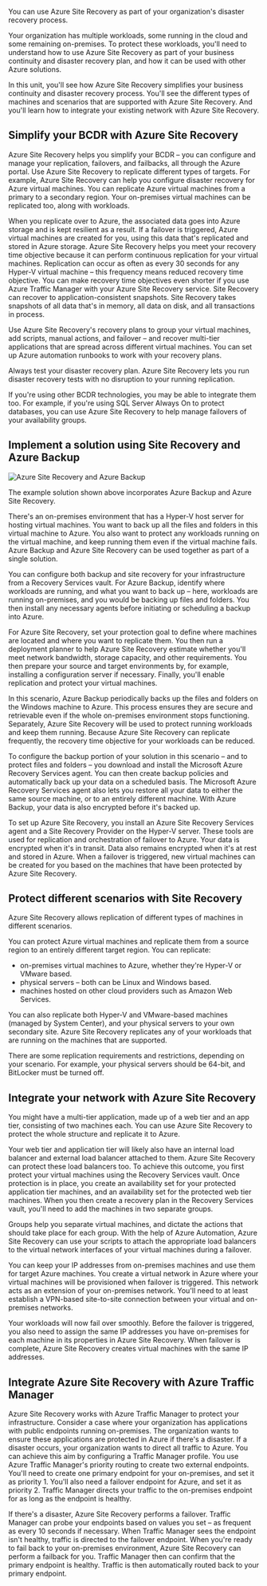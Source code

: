 You can use Azure Site Recovery as part of your organization's disaster recovery process.

Your organization has multiple workloads, some running in the cloud and some remaining on-premises. To protect these workloads, you'll need to understand how to use Azure Site Recovery as part of your business continuity and disaster recovery plan, and how it can be used with other Azure solutions.

In this unit, you'll see how Azure Site Recovery simplifies your business continuity and disaster recovery process. You'll see the different types of machines and scenarios that are supported with Azure Site Recovery. And you'll learn how to integrate your existing network with Azure Site Recovery.

## Simplify your BCDR with Azure Site Recovery

Azure Site Recovery helps you simplify your BCDR – you can configure and manage your replication, failovers, and failbacks, all through the Azure portal.
Use Azure Site Recovery to replicate different types of targets. For example, Azure Site Recovery can help you configure disaster recovery for Azure virtual machines. You can replicate Azure virtual machines from a primary to a secondary region. Your on-premises virtual machines can be replicated too, along with workloads.

When you replicate over to Azure, the associated data goes into Azure storage and is kept resilient as a result. If a failover is triggered, Azure virtual machines are created for you, using this data that's replicated and stored in Azure storage.
Azure Site Recovery helps you meet your recovery time objective because it can perform continuous replication for your virtual machines. Replication can occur as often as every 30 seconds for any Hyper-V virtual machine – this frequency means reduced recovery time objective. You can make recovery time objectives even shorter if you use Azure Traffic Manager with your Azure Site Recovery service.
Site Recovery can recover to application-consistent snapshots. Site Recovery takes snapshots of all data that's in memory, all data on disk, and all transactions in process.

Use Azure Site Recovery's recovery plans to group your virtual machines, add scripts, manual actions, and failover – and recover multi-tier applications that are spread across different virtual machines. You can set up Azure automation runbooks to work with your recovery plans.

Always test your disaster recovery plan. Azure Site Recovery lets you run disaster recovery tests with no disruption to your running replication.

If you're using other BCDR technologies, you may be able to integrate them too. For example, if you're using SQL Server Always On to protect databases, you can use Azure Site Recovery to help manage failovers of your availability groups.

## Implement a solution using Site Recovery and Azure Backup

![Azure Site Recovery and Azure Backup](../media/3-asr-backup-diagram.png)

<!---Feel free to format this diagram according to your own standards-->

The example solution shown above incorporates Azure Backup and Azure Site Recovery.

There's an on-premises environment that has a Hyper-V host server for hosting virtual machines. You want to back up all the files and folders in this virtual machine to Azure. You also want to protect any workloads running on the virtual machine, and keep running them even if the virtual machine fails. Azure Backup and Azure Site Recovery can be used together as part of a single solution.

You can configure both backup and site recovery for your infrastructure from a Recovery Services vault. For Azure Backup, identify where workloads are running, and what you want to back up – here, workloads are running on-premises, and you would be backing up files and folders. You then install any necessary agents before initiating or scheduling a backup into Azure.

For Azure Site Recovery, set your protection goal to define where machines are located and where you want to replicate them. You then run a deployment planner to help Azure Site Recovery estimate whether you'll meet network bandwidth, storage capacity, and other requirements. You then prepare your source and target environments by, for example, installing a configuration server if necessary. Finally, you'll enable replication and protect your virtual machines.

In this scenario, Azure Backup periodically backs up the files and folders on the Windows machine to Azure. This process ensures they are secure and retrievable even if the whole on-premises environment stops functioning. Separately, Azure Site Recovery will be used to protect running workloads and keep them running. Because Azure Site Recovery can replicate frequently, the recovery time objective for your workloads can be reduced.

To configure the backup portion of your solution in this scenario – and to protect files and folders – you download and install the Microsoft Azure Recovery Services agent. You can then create backup policies and automatically back up your data on a scheduled basis. The Microsoft Azure Recovery Services agent also lets you restore all your data to either the same source machine, or to an entirely different machine. With Azure Backup, your data is also encrypted before it's backed up.

To set up Azure Site Recovery, you install an Azure Site Recovery Services agent and a Site Recovery Provider on the Hyper-V server. These tools are used for replication and orchestration of failover to Azure. Your data is encrypted when it's in transit. Data also remains encrypted when it's at rest and stored in Azure. When a failover is triggered, new virtual machines can be created for you based on the machines that have been protected by Azure Site Recovery.

## Protect different scenarios with Site Recovery

Azure Site Recovery allows replication of different types of machines in different scenarios.

You can protect Azure virtual machines and replicate them from a source region to an entirely different target region. You can replicate:
 - on-premises virtual machines to Azure, whether they're Hyper-V or VMware based.
 - physical servers – both can be Linux and Windows based.
 - machines hosted on other cloud providers such as Amazon Web Services.

You can also replicate both Hyper-V and VMware-based machines (managed by System Center), and your physical servers to your own secondary site. Azure Site Recovery replicates any of your workloads that are running on the machines that are supported.

There are some replication requirements and restrictions, depending on your scenario. For example, your physical servers should be 64-bit, and BitLocker must be turned off.

## Integrate your network with Azure Site Recovery

You might have a multi-tier application, made up of a web tier and an app tier, consisting of two machines each. You can use Azure Site Recovery to protect the whole structure and replicate it to Azure.

Your web tier and application tier will likely also have an internal load balancer and external load balancer attached to them. Azure Site Recovery can protect these load balancers too. To achieve this outcome, you first protect your virtual machines using the Recovery Services vault. Once protection is in place, you create an availability set for your protected application tier machines, and an availability set for the protected web tier machines. When you then create a recovery plan in the Recovery Services vault, you'll need to add the machines in two separate groups.

Groups help you separate virtual machines, and dictate the actions that should take place for each group. With the help of Azure Automation, Azure Site Recovery can use your scripts to attach the appropriate load balancers to the virtual network interfaces of your virtual machines during a failover.

You can keep your IP addresses from on-premises machines and use them for target Azure machines. You create a virtual network in Azure where your virtual machines will be provisioned when failover is triggered. This network acts as an extension of your on-premises network. You'll need to at least establish a VPN-based site-to-site connection between your virtual and on-premises networks.

Your workloads will now fail over smoothly. Before the failover is triggered, you also need to assign the same IP addresses you have on-premises for each machine in its properties in Azure Site Recovery. When failover is complete, Azure Site Recovery creates virtual machines with the same IP addresses.

## Integrate Azure Site Recovery with Azure Traffic Manager

Azure Site Recovery works with Azure Traffic Manager to protect your infrastructure.
Consider a case where your organization has applications with public endpoints running on-premises. The organization wants to ensure these applications are protected in Azure if there's a disaster. If a disaster occurs, your organization wants to direct all traffic to Azure.
You can achieve this aim by configuring a Traffic Manager profile. You use Azure Traffic Manager's priority routing to create two external endpoints. You'll need to create one primary endpoint for your on-premises, and set it as priority 1. You'll also need a failover endpoint for Azure, and set it as priority 2. Traffic Manager directs your traffic to the on-premises endpoint for as long as the endpoint is healthy.

If there's a disaster, Azure Site Recovery performs a failover. Traffic Manager can probe your endpoints based on values you set – as frequent as every 10 seconds if necessary. When Traffic Manager sees the endpoint isn't healthy, traffic is directed to the failover endpoint. When you're ready to fail back to your on-premises environment, Azure Site Recovery can perform a failback for you. Traffic Manager then can confirm that the primary endpoint is healthy. Traffic is then automatically routed back to your primary endpoint.
